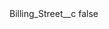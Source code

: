 <?xml version="1.0" encoding="UTF-8"?>
<CustomMetadata xmlns="http://soap.sforce.com/2006/04/metadata">
    <label>Billing_Street__c</label>
    <protected>false</protected>
</CustomMetadata>
